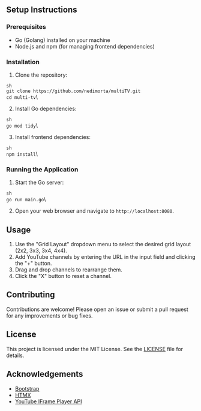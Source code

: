 ## Setup Instructions

### Prerequisites

- Go (Golang) installed on your machine
- Node.js and npm (for managing frontend dependencies)

### Installation

1. Clone the repository:

`sh`\
`git clone https://github.com/nedimorta/multiTV.git`\
`cd multi-tv`\

2. Install Go dependencies:

`sh`\
`go mod tidy`\

3. Install frontend dependencies:

`sh`\
`npm install`\

### Running the Application

1. Start the Go server:

`sh`\
`go run main.go`\

2. Open your web browser and navigate to `http://localhost:8080`.

## Usage

1. Use the "Grid Layout" dropdown menu to select the desired grid layout (2x2, 3x3, 3x4, 4x4).
2. Add YouTube channels by entering the URL in the input field and clicking the "+" button.
3. Drag and drop channels to rearrange them.
4. Click the "X" button to reset a channel.
## Contributing

Contributions are welcome! Please open an issue or submit a pull request for any improvements or bug fixes.

## License

This project is licensed under the MIT License. See the [LICENSE](LICENSE) file for details.

## Acknowledgements

- [Bootstrap](https://getbootstrap.com/)
- [HTMX](https://htmx.org/)
- [YouTube IFrame Player API](https://developers.google.com/youtube/iframe_api_reference)